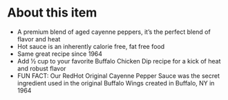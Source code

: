 # **About this item**

- A premium blend of aged cayenne peppers, it’s the perfect blend of flavor and heat
- Hot sauce is an inherently calorie free, fat free food
- Same great recipe since 1964
- Add ½ cup to your favorite Buffalo Chicken Dip recipe for a kick of heat and robust flavor
- FUN FACT: Our RedHot Original Cayenne Pepper Sauce was the secret ingredient used in the original Buffalo Wings created in Buffalo, NY in 1964
